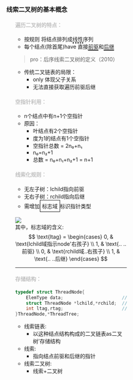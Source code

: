 <div style="float: left; width: 64%; padding: 1%;">
    
### 线索二叉树的基本概念  

<ul>

####  <span style="color: silver;">遍历二叉树的特点：
  - 按规则 将结点排列成<span style="border-bottom: 3px dotted black;">线性</span>序列
  - 每个结点(除首尾)have 直接<span style="border-bottom: 2px solid black;">前驱</span>和<span style="border-bottom: 2px solid black;">后继</span>

> pro：后序线索二叉树的定义（2010）  

- 传统二叉链表的局限：
  - only 体现父子关系
  - 无法直接获取遍历前驱后继

####  <span style="color: silver;">空指针利用：
  - n个结点中有n+1个空指针
  - 原因：
    - 叶结点有2个空指针
    - 度为1的结点有1个空指针
    - 空指针总数 = 2n₀+n₁
    - n₀=n₂+1
    - 总数 = n₀+n₁+n₂+1 = n+1

####  <span style="color: silver;">线索化规则：
  - 无左子树：lchild指向前驱
  - 无右子树：rchild指向后继
  - 需增加<span style="border: 1px solid black; padding: 5px; display: inline-block;">标志域</span>标识指针类型

![](https://cdn-mineru.openxlab.org.cn/model-mineru/prod/a9348224b92a82715ff985f8c31844579514448dbf87208d26fb3b1653501d4d.jpg)  
其中，标志域的含义:
$$ \text{ltag} = 
\begin{cases} 
0, & \text{lchild域指示node'右孩子} \\
1, & \text{.. ..前驱} \\
0, & \text{rchild域..右孩子} \\
1, & \text{.. ..后继}
\end{cases} $$

---
####  <span style="color: silver;">存储结构：

```c
typedef struct ThreadNode{
    ElemType data;                      //数据元素
    struct ThreadNode *lchild,*rchild;  //左、右孩子指针
    int ltag,rtag;                      //左、右线索标志
}ThreadNode,*ThreadTree;
```

- 线索链表:
  - 以这种结点结构构成的二叉链表as二叉树'存储结构
- 线索:
  - 指向结点前驱和后继的指针
- 线索二叉树:
  - 线索+二叉树
</ul>
    

</div>
<div style="float: right; width: 26%; padding: 1%;">

</div>
<div style="clear: both;"></div>
